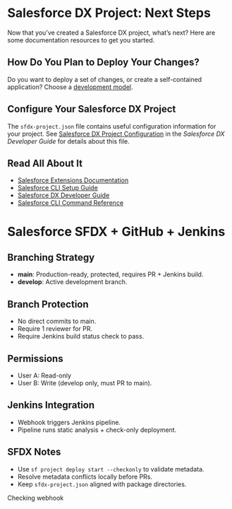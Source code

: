 # Salesforce DX Project: Next Steps

Now that you’ve created a Salesforce DX project, what’s next? Here are some documentation resources to get you started.

## How Do You Plan to Deploy Your Changes?

Do you want to deploy a set of changes, or create a self-contained application? Choose a [development model](https://developer.salesforce.com/tools/vscode/en/user-guide/development-models).

## Configure Your Salesforce DX Project

The `sfdx-project.json` file contains useful configuration information for your project. See [Salesforce DX Project Configuration](https://developer.salesforce.com/docs/atlas.en-us.sfdx_dev.meta/sfdx_dev/sfdx_dev_ws_config.htm) in the _Salesforce DX Developer Guide_ for details about this file.

## Read All About It

- [Salesforce Extensions Documentation](https://developer.salesforce.com/tools/vscode/)
- [Salesforce CLI Setup Guide](https://developer.salesforce.com/docs/atlas.en-us.sfdx_setup.meta/sfdx_setup/sfdx_setup_intro.htm)
- [Salesforce DX Developer Guide](https://developer.salesforce.com/docs/atlas.en-us.sfdx_dev.meta/sfdx_dev/sfdx_dev_intro.htm)
- [Salesforce CLI Command Reference](https://developer.salesforce.com/docs/atlas.en-us.sfdx_cli_reference.meta/sfdx_cli_reference/cli_reference.htm)


# Salesforce SFDX + GitHub + Jenkins

## Branching Strategy
- **main**: Production-ready, protected, requires PR + Jenkins build.
- **develop**: Active development branch.

## Branch Protection
- No direct commits to main.
- Require 1 reviewer for PR.
- Require Jenkins build status check to pass.

## Permissions
- User A: Read-only
- User B: Write (develop only, must PR to main).

## Jenkins Integration
- Webhook triggers Jenkins pipeline.
- Pipeline runs static analysis + check-only deployment.

## SFDX Notes
- Use `sf project deploy start --checkonly` to validate metadata.
- Resolve metadata conflicts locally before PRs.
- Keep `sfdx-project.json` aligned with package directories.

Checking webhook